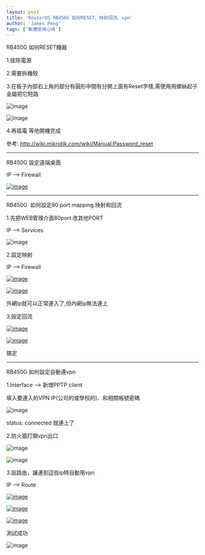 ```yaml
---
layout: post
title: 'RouterOS RB450G 如何RESET、映射回流、vpn'
author: 'James Peng'
tags: ['軟體使用心得']
---
```


RB450G 如何RESET機器

1.拔除電源

2.需要拆機殼

3.在板子內部右上角的部分有圓形中間有分開上面有Reset字樣,需使用用螺絲起子金屬把它短路

![image](http://lh3.ggpht.com/-ux_n7QhCuSU/UKJHKkr-mhI/AAAAAAAAOew/1TD2zAz2c7c/image%25255B39%25255D.png?imgmax=800 "image")

![image](http://lh3.ggpht.com/-XTIxepYA7ZI/UKJHM7yJ41I/AAAAAAAAOe0/WRrAhMxVhj8/image%25255B40%25255D.png?imgmax=800 "image")

4.再插電 等他開機完成

參考: <http://wiki.mikrotik.com/wiki/Manual:Password_reset>

* * * * *

RB450G 設定遠端桌面

IP –\> Firewall

[![image](http://lh5.ggpht.com/-T_Grm8AOdHU/UKJgV52vZHI/AAAAAAAAOkg/FU9z6pBs4SY/image_thumb%25255B30%25255D.png?imgmax=800 "image")](http://lh3.ggpht.com/-hABeAKqnxH0/UKJgU7mBHPI/AAAAAAAAOkc/XclEfLauAhQ/s1600-h/image%25255B70%25255D.png)

* * * * *

RB450G  如何設定80 port mapping 映射和回流

1.先把WEB管理介面80port 改其他PORT

IP –\> Services

![image](http://lh6.ggpht.com/-ADBQCCRUYn0/UKJHQw5QcuI/AAAAAAAAOe8/1GjXi9Zjtn4/image%25255B42%25255D.png?imgmax=800 "image")

2.設定映射

IP –\> Firewall

[![image](http://lh3.ggpht.com/-ObwPof5nR2w/UKJgXaobbbI/AAAAAAAAOk0/B-uVypZPH0s/image_thumb%25255B28%25255D.png?imgmax=800 "image")](http://lh5.ggpht.com/-XJL5M4d0ZKI/UKJgWl-EqXI/AAAAAAAAOks/t_C0D9IQZXI/s1600-h/image%25255B66%25255D.png)

[![image](http://lh6.ggpht.com/-ocrMt3m9ojA/UKJgY0JwIoI/AAAAAAAAOlE/CfdIoN4Fk-E/image_thumb%25255B26%25255D.png?imgmax=800 "image")](http://lh5.ggpht.com/-AlyVAn1UlvY/UKJgYOIGMGI/AAAAAAAAOk8/u2wVk0Ls3gI/s1600-h/image%25255B62%25255D.png)

外網ip就可以正常連入了,但內網ip無法連上

3.設定回流

[![image](http://lh5.ggpht.com/-YzUnfK3IYrQ/UKJgbcX1c_I/AAAAAAAAOlQ/Uf5-1NiJvKg/image_thumb%25255B24%25255D.png?imgmax=800 "image")](http://lh5.ggpht.com/-HGQMsmXBlGE/UKJgaDKG-5I/AAAAAAAAOlM/H-j_zZXneCw/s1600-h/image%25255B58%25255D.png)

[![image](http://lh6.ggpht.com/-i5QWeAp0o2w/UKJgdKi3RpI/AAAAAAAAOlk/gq-0VFXRGBA/image_thumb%25255B22%25255D.png?imgmax=800 "image")](http://lh4.ggpht.com/-eOtXANR8nGU/UKJgb3yKqhI/AAAAAAAAOlc/Cy8vxQQXbic/s1600-h/image%25255B54%25255D.png)

搞定

* * * * *

RB450G 如何設定自動連vpn

1.Interface –\> 新增PPTP client

填入要連入的VPN IP(公司的或學校的)、和相關帳號密碼

![image](http://lh6.ggpht.com/-xijhFyeK45o/UKJdRB_XGgI/AAAAAAAAOig/v1ESJpeY5w4/image%25255B38%25255D.png?imgmax=800 "image")

status: connected 就連上了

2.防火牆打開vpn出口

![image](http://lh6.ggpht.com/-C6wHYRYLFO4/UKJdTIe7b_I/AAAAAAAAOik/myyFVs2PZdw/image%25255B36%25255D.png?imgmax=800 "image")

![image](http://lh3.ggpht.com/-XhTxOobMcbU/UKJdVBZ0oGI/AAAAAAAAOio/-Np-RyD9srg/image%25255B37%25255D.png?imgmax=800 "image")

3.設路由，讓連到這些ip時自動用vpn

IP –\> Route

[![image](http://lh4.ggpht.com/-L4cMiRwqJxE/UKJggvSDFuI/AAAAAAAAOl0/86x3NW-jz9s/image_thumb%25255B20%25255D.png?imgmax=800 "image")](http://lh5.ggpht.com/-6l58_vyLU-I/UKJgfvfMN0I/AAAAAAAAOls/NiKoa8Rr8ic/s1600-h/image%25255B50%25255D.png)

[![image](http://lh6.ggpht.com/-dP-UViUhQWk/UKJgii_BYXI/AAAAAAAAOmE/JV1v17f9Qds/image_thumb%25255B18%25255D.png?imgmax=800 "image")](http://lh4.ggpht.com/-fWU0-EyOT6o/UKJghrFbwPI/AAAAAAAAOl8/dzTdDICZUQA/s1600-h/image%25255B46%25255D.png)

[![image](http://lh5.ggpht.com/-qPqaWrSXFxQ/UKJglHgaYVI/AAAAAAAAOmQ/lUbsaVfUgLs/image_thumb%25255B16%25255D.png?imgmax=800 "image")](http://lh5.ggpht.com/-r4K7_ezpS90/UKJgj8i7jmI/AAAAAAAAOmM/0kEqI3ye2Kw/s1600-h/image%25255B42%25255D.png)

測試成功

![image](http://lh3.ggpht.com/-FoMAAclB7sY/UKJdeGusLII/AAAAAAAAOi4/Qu6ZS55zc84/image%25255B32%25255D.png?imgmax=800 "image")

